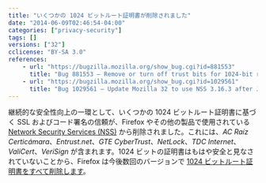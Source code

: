 ```yaml
---
title: "いくつかの 1024 ビットルート証明書が削除されました"
date: "2014-06-09T02:46:54-04:00"
categories: ["privacy-security"]
tags: []
versions: ["32"]
cclicense: "BY-SA 3.0"
references:
    - url: "https://bugzilla.mozilla.org/show_bug.cgi?id=881553"
      title: "Bug 881553 – Remove or turn off trust bits for 1024-bit root certs after December 31, 2013"
    - url: "https://bugzilla.mozilla.org/show_bug.cgi?id=1029561"
      title: "Bug 1029561 – Update Mozilla 32 to use NSS 3.16.3 after July 1st to include root CA updates"
---
```

継続的な安全性向上の一環として、いくつかの 1024 ビットルート証明書に基づく SSL およびコード署名の信頼が、Firefox やその他の製品で使用されている [Network Security Services (NSS)](https://developer.mozilla.org/ja/docs/Mozilla/Projects/NSS) から削除されました。これには、*AC Raíz Certicámara*、*Entrust.net*、*GTE CyberTrust*、*NetLock*、*TDC Internet*、*ValiCert*、*VeriSign* が含まれます。1024 ビットの証明書はもはや安全と見なされていないことから、Firefox は今後数回のバージョンで [1024 ビットルート証明書をすべて削除します](https://wiki.mozilla.org/CA:MD5and1024)。
